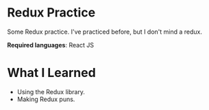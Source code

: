 # Redux Practice

Some Redux practice. I've practiced before, but I don't mind a redux. 

**Required languages**: React JS

# What I Learned

* Using the Redux library. 
* Making Redux puns. 
